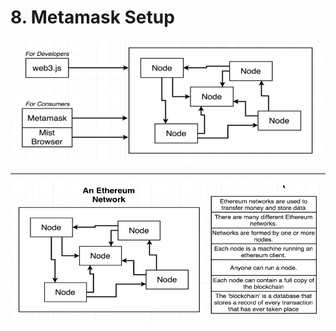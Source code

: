 #   8. Metamask Setup

![](../imgs/6_Interfacing-with-Ethereum-Networks.png)

---

![](../imgs/5_What-is-Ethereum%3F.png)
